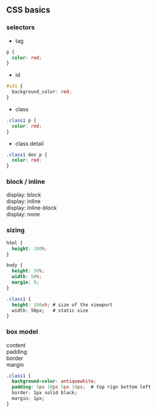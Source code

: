 ## CSS basics

### selectors
* tag
```css
p {
  color: red;
}
```

* id
```css
#id1 {
  background_color: red;
}
```

* class
```css
.class1 p {
  color: red;
}
```

* class detail
```css
.class1 dev p {
  color: red;
}
```

### block / inline
display: block  
display: inline  
display: inline-block  
display: none  

### sizing
```css
html {
  height: 100%;
}

body {
  height: 50%;
  width: 50%;
  margin: 0;
}

.class1 {
  height: 100vh; # size of the viewport
  width: 50px;   # static size
}
```


### box model
content  
padding  
border  
margin  
```css
.class1 {
  background-color: antiquewhite;
  padding: 5px 10px 5px 10px;  # top rign bottom left
  border: 1px solid black;
  margin: 1px; 
}
```
